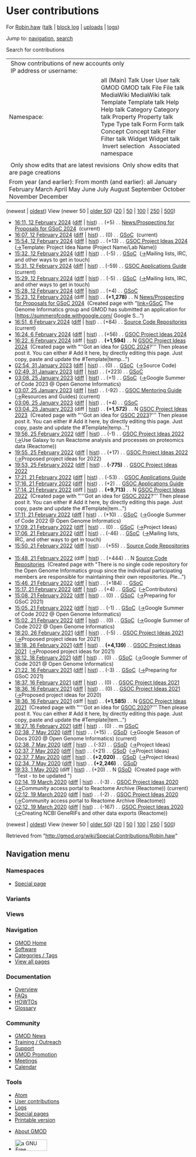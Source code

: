 <div id="mw-page-base" class="noprint">

</div>

<div id="mw-head-base" class="noprint">

</div>

<div id="content" class="mw-body" role="main">

<span id="top"></span>

<div id="mw-js-message" style="display:none;">

</div>



# <span dir="auto">User contributions</span>

<div id="bodyContent">

<div id="contentSub">

For [Robin.haw](/wiki/User:Robin.haw "User:Robin.haw") (<a
href="/mediawiki/index.php?title=User_talk:Robin.haw&amp;action=edit&amp;redlink=1"
class="new" title="User talk:Robin.haw (page does not exist)">talk</a>
\| [block
log](/mediawiki/index.php?title=Special:Log/block&page=User%3ARobin.haw "Special:Log/block")
\|
[uploads](/wiki/Special:ListFiles/Robin.haw "Special:ListFiles/Robin.haw")
\| [logs](/wiki/Special:Log/Robin.haw "Special:Log/Robin.haw"))

</div>

<div id="jump-to-nav" class="mw-jump">

Jump to: [navigation](#mw-navigation), [search](#p-search)

</div>

<div id="mw-content-text">

Search for contributions

<table class="mw-contributions-table">
<colgroup>
<col style="width: 50%" />
<col style="width: 50%" />
</colgroup>
<tbody>
<tr class="odd">
<td colspan="2"> Show contributions of new accounts only<br />
 IP address or username:</td>
</tr>
<tr class="even">
<td class="mw-label">Namespace:</td>
<td>all (Main) Talk User User talk GMOD GMOD talk File File talk
MediaWiki MediaWiki talk Template Template talk Help Help talk Category
Category talk Property Property talk Type Type talk Form Form talk
Concept Concept talk Filter Filter talk Widget Widget talk  
 Invert selection 
 Associated namespace </td>
</tr>
<tr class="odd">
<td colspan="2"></td>
</tr>
<tr class="even">
<td colspan="2"> Only show edits that are latest revisions
 Only show edits that are page creations</td>
</tr>
<tr class="odd">
<td colspan="2">From year (and earlier): From month (and earlier): all
January February March April May June July August September October
November December</td>
</tr>
</tbody>
</table>

(newest \| <a
href="/mediawiki/index.php?title=Special:Contributions/Robin.haw&amp;dir=prev&amp;target=Robin.haw"
class="mw-lastlink" rel="last"
title="Special:Contributions/Robin.haw">oldest</a>) View (newer 50 \| <a
href="/mediawiki/index.php?title=Special:Contributions/Robin.haw&amp;offset=20200319021235&amp;target=Robin.haw"
class="mw-nextlink" rel="next"
title="Special:Contributions/Robin.haw">older 50</a>) (<a
href="/mediawiki/index.php?title=Special:Contributions/Robin.haw&amp;offset=&amp;limit=20&amp;target=Robin.haw"
class="mw-numlink" title="Special:Contributions/Robin.haw">20</a> \| <a
href="/mediawiki/index.php?title=Special:Contributions/Robin.haw&amp;offset=&amp;limit=50&amp;target=Robin.haw"
class="mw-numlink" title="Special:Contributions/Robin.haw">50</a> \| <a
href="/mediawiki/index.php?title=Special:Contributions/Robin.haw&amp;offset=&amp;limit=100&amp;target=Robin.haw"
class="mw-numlink" title="Special:Contributions/Robin.haw">100</a> \| <a
href="/mediawiki/index.php?title=Special:Contributions/Robin.haw&amp;offset=&amp;limit=250&amp;target=Robin.haw"
class="mw-numlink" title="Special:Contributions/Robin.haw">250</a> \| <a
href="/mediawiki/index.php?title=Special:Contributions/Robin.haw&amp;offset=&amp;limit=500&amp;target=Robin.haw"
class="mw-numlink" title="Special:Contributions/Robin.haw">500</a>)

- <a
  href="/mediawiki/index.php?title=News/Prospecting_for_Proposals_for_GSoC_2024&amp;oldid=28567"
  class="mw-changeslist-date"
  title="News/Prospecting for Proposals for GSoC 2024">16:11, 12 February
  2024</a>
  ([diff](/mediawiki/index.php?title=News/Prospecting_for_Proposals_for_GSoC_2024&diff=prev&oldid=28567 "News/Prospecting for Proposals for GSoC 2024")
  \|
  [hist](/mediawiki/index.php?title=News/Prospecting_for_Proposals_for_GSoC_2024&action=history "News/Prospecting for Proposals for GSoC 2024"))
  <span class="mw-changeslist-separator">. .</span>
  <span class="mw-plusminus-pos" dir="ltr"
  title="1,283 bytes after change">(+5)</span>‎
  <span class="mw-changeslist-separator">. .</span>
  <a href="/wiki/News/Prospecting_for_Proposals_for_GSoC_2024"
  class="mw-contributions-title"
  title="News/Prospecting for Proposals for GSoC 2024">News/Prospecting
  for Proposals for GSoC 2024</a> ‎
  <span class="mw-uctop">(current)</span>
- <a href="/mediawiki/index.php?title=GSoC&amp;oldid=28566"
  class="mw-changeslist-date" title="GSoC">16:07, 12 February 2024</a>
  ([diff](/mediawiki/index.php?title=GSoC&diff=prev&oldid=28566 "GSoC")
  \| [hist](/mediawiki/index.php?title=GSoC&action=history "GSoC"))
  <span class="mw-changeslist-separator">. .</span>
  <span class="mw-plusminus-null" dir="ltr"
  title="4,865 bytes after change">(0)</span>‎
  <span class="mw-changeslist-separator">. .</span>
  <a href="/wiki/GSoC" class="mw-contributions-title"
  title="GSoC">GSoC</a> ‎ <span class="mw-uctop">(current)</span>
- <a
  href="/mediawiki/index.php?title=GSOC_Project_Ideas_2024&amp;oldid=28565"
  class="mw-changeslist-date" title="GSOC Project Ideas 2024">15:54, 12
  February 2024</a>
  ([diff](/mediawiki/index.php?title=GSOC_Project_Ideas_2024&diff=prev&oldid=28565 "GSOC Project Ideas 2024")
  \|
  [hist](/mediawiki/index.php?title=GSOC_Project_Ideas_2024&action=history "GSOC Project Ideas 2024"))
  <span class="mw-changeslist-separator">. .</span>
  <span class="mw-plusminus-pos" dir="ltr"
  title="4,027 bytes after change">(+13)</span>‎
  <span class="mw-changeslist-separator">. .</span>
  <a href="/wiki/GSOC_Project_Ideas_2024" class="mw-contributions-title"
  title="GSOC Project Ideas 2024">GSOC Project Ideas 2024</a> ‎
  <span class="comment">([→](/wiki/GSOC_Project_Ideas_2024#Template:_Project_Idea_Name_.28Project_Name.2FLab_Name.29 "GSOC Project Ideas 2024")‎<span dir="auto"><span class="autocomment">Template:
  Project Idea Name (Project Name/Lab Name)</span></span>)</span>
- <a href="/mediawiki/index.php?title=GSoC&amp;oldid=28564"
  class="mw-changeslist-date" title="GSoC">15:32, 12 February 2024</a>
  ([diff](/mediawiki/index.php?title=GSoC&diff=prev&oldid=28564 "GSoC")
  \| [hist](/mediawiki/index.php?title=GSoC&action=history "GSoC"))
  <span class="mw-changeslist-separator">. .</span>
  <span class="mw-plusminus-neg" dir="ltr"
  title="4,865 bytes after change">(-5)</span>‎
  <span class="mw-changeslist-separator">. .</span>
  <a href="/wiki/GSoC" class="mw-contributions-title"
  title="GSoC">GSoC</a> ‎
  <span class="comment">([→](/wiki/GSoC#Mailing_lists.2C_IRC.2C_and_other_ways_to_get_in_touch "GSoC")‎<span dir="auto"><span class="autocomment">Mailing
  lists, IRC, and other ways to get in touch</span></span>)</span>
- <a
  href="/mediawiki/index.php?title=GSOC_Applications_Guide&amp;oldid=28563"
  class="mw-changeslist-date" title="GSOC Applications Guide">15:31, 12
  February 2024</a>
  ([diff](/mediawiki/index.php?title=GSOC_Applications_Guide&diff=prev&oldid=28563 "GSOC Applications Guide")
  \|
  [hist](/mediawiki/index.php?title=GSOC_Applications_Guide&action=history "GSOC Applications Guide"))
  <span class="mw-changeslist-separator">. .</span>
  <span class="mw-plusminus-neg" dir="ltr"
  title="2,005 bytes after change">(-59)</span>‎
  <span class="mw-changeslist-separator">. .</span>
  <a href="/wiki/GSOC_Applications_Guide" class="mw-contributions-title"
  title="GSOC Applications Guide">GSOC Applications Guide</a> ‎
  <span class="mw-uctop">(current)</span>
- <a href="/mediawiki/index.php?title=GSoC&amp;oldid=28562"
  class="mw-changeslist-date" title="GSoC">15:29, 12 February 2024</a>
  ([diff](/mediawiki/index.php?title=GSoC&diff=prev&oldid=28562 "GSoC")
  \| [hist](/mediawiki/index.php?title=GSoC&action=history "GSoC"))
  <span class="mw-changeslist-separator">. .</span>
  <span class="mw-plusminus-neg" dir="ltr"
  title="4,870 bytes after change">(-5)</span>‎
  <span class="mw-changeslist-separator">. .</span>
  <a href="/wiki/GSoC" class="mw-contributions-title"
  title="GSoC">GSoC</a> ‎
  <span class="comment">([→](/wiki/GSoC#Mailing_lists.2C_IRC.2C_and_other_ways_to_get_in_touch "GSoC")‎<span dir="auto"><span class="autocomment">Mailing
  lists, IRC, and other ways to get in touch</span></span>)</span>
- <a href="/mediawiki/index.php?title=GSoC&amp;oldid=28561"
  class="mw-changeslist-date" title="GSoC">15:28, 12 February 2024</a>
  ([diff](/mediawiki/index.php?title=GSoC&diff=prev&oldid=28561 "GSoC")
  \| [hist](/mediawiki/index.php?title=GSoC&action=history "GSoC"))
  <span class="mw-changeslist-separator">. .</span>
  <span class="mw-plusminus-pos" dir="ltr"
  title="4,875 bytes after change">(+4)</span>‎
  <span class="mw-changeslist-separator">. .</span>
  <a href="/wiki/GSoC" class="mw-contributions-title"
  title="GSoC">GSoC</a> ‎
- <a
  href="/mediawiki/index.php?title=News/Prospecting_for_Proposals_for_GSoC_2024&amp;oldid=28560"
  class="mw-changeslist-date"
  title="News/Prospecting for Proposals for GSoC 2024">15:23, 12 February
  2024</a> (diff \|
  [hist](/mediawiki/index.php?title=News/Prospecting_for_Proposals_for_GSoC_2024&action=history "News/Prospecting for Proposals for GSoC 2024"))
  <span class="mw-changeslist-separator">. .</span> **(+1,278)**‎
  <span class="mw-changeslist-separator">. .</span> N
  <a href="/wiki/News/Prospecting_for_Proposals_for_GSoC_2024"
  class="mw-contributions-title"
  title="News/Prospecting for Proposals for GSoC 2024">News/Prospecting
  for Proposals for GSoC 2024</a> ‎ <span class="comment">(Created page
  with
  "[link=GSoC](/wiki/File:GoogleSummer_2016logo.jpg "File:GoogleSummer 2016logo.jpg")
  The Genome Informatics group and GMOD has submitted an application for
  \[https://summerofcode.withgoogle.com/ Google S...")</span>
- <a
  href="/mediawiki/index.php?title=Source_Code_Repositories&amp;oldid=28555"
  class="mw-changeslist-date" title="Source Code Repositories">16:51, 6
  February 2024</a>
  ([diff](/mediawiki/index.php?title=Source_Code_Repositories&diff=prev&oldid=28555 "Source Code Repositories")
  \|
  [hist](/mediawiki/index.php?title=Source_Code_Repositories&action=history "Source Code Repositories"))
  <span class="mw-changeslist-separator">. .</span>
  <span class="mw-plusminus-pos" dir="ltr"
  title="583 bytes after change">(+84)</span>‎
  <span class="mw-changeslist-separator">. .</span>
  <a href="/wiki/Source_Code_Repositories" class="mw-contributions-title"
  title="Source Code Repositories">Source Code Repositories</a> ‎
  <span class="mw-uctop">(current)</span>
- <a
  href="/mediawiki/index.php?title=GSOC_Project_Ideas_2024&amp;oldid=28554"
  class="mw-changeslist-date" title="GSOC Project Ideas 2024">16:24, 6
  February 2024</a>
  ([diff](/mediawiki/index.php?title=GSOC_Project_Ideas_2024&diff=prev&oldid=28554 "GSOC Project Ideas 2024")
  \|
  [hist](/mediawiki/index.php?title=GSOC_Project_Ideas_2024&action=history "GSOC Project Ideas 2024"))
  <span class="mw-changeslist-separator">. .</span>
  <span class="mw-plusminus-pos" dir="ltr"
  title="1,650 bytes after change">(+56)</span>‎
  <span class="mw-changeslist-separator">. .</span>
  <a href="/wiki/GSOC_Project_Ideas_2024" class="mw-contributions-title"
  title="GSOC Project Ideas 2024">GSOC Project Ideas 2024</a> ‎
- <a
  href="/mediawiki/index.php?title=GSOC_Project_Ideas_2024&amp;oldid=28553"
  class="mw-changeslist-date" title="GSOC Project Ideas 2024">16:22, 6
  February 2024</a> (diff \|
  [hist](/mediawiki/index.php?title=GSOC_Project_Ideas_2024&action=history "GSOC Project Ideas 2024"))
  <span class="mw-changeslist-separator">. .</span> **(+1,594)**‎
  <span class="mw-changeslist-separator">. .</span> N
  <a href="/wiki/GSOC_Project_Ideas_2024" class="mw-contributions-title"
  title="GSOC Project Ideas 2024">GSOC Project Ideas 2024</a> ‎
  <span class="comment">(Created page with "''Got an idea for [GSOC
  2024](/wiki/GSoC "GSoC")?''' Then please post it. You can either \#
  Add it here, by directly editing this page. Just copy, paste and
  update the \#Template\|temp...")</span>
- <a href="/mediawiki/index.php?title=GSoC&amp;oldid=28461"
  class="mw-changeslist-date" title="GSoC">02:54, 31 January 2023</a>
  ([diff](/mediawiki/index.php?title=GSoC&diff=prev&oldid=28461 "GSoC")
  \| [hist](/mediawiki/index.php?title=GSoC&action=history "GSoC"))
  <span class="mw-changeslist-separator">. .</span>
  <span class="mw-plusminus-null" dir="ltr"
  title="4,871 bytes after change">(0)</span>‎
  <span class="mw-changeslist-separator">. .</span>
  <a href="/wiki/GSoC" class="mw-contributions-title"
  title="GSoC">GSoC</a> ‎
  <span class="comment">([→](/wiki/GSoC#Source_Code "GSoC")‎<span dir="auto"><span class="autocomment">Source
  Code</span></span>)</span>
- <a href="/mediawiki/index.php?title=GSoC&amp;oldid=28460"
  class="mw-changeslist-date" title="GSoC">02:49, 31 January 2023</a>
  ([diff](/mediawiki/index.php?title=GSoC&diff=prev&oldid=28460 "GSoC")
  \| [hist](/mediawiki/index.php?title=GSoC&action=history "GSoC"))
  <span class="mw-changeslist-separator">. .</span>
  <span class="mw-plusminus-pos" dir="ltr"
  title="4,871 bytes after change">(+223)</span>‎
  <span class="mw-changeslist-separator">. .</span>
  <a href="/wiki/GSoC" class="mw-contributions-title"
  title="GSoC">GSoC</a> ‎
- <a href="/mediawiki/index.php?title=GSoC&amp;oldid=28459"
  class="mw-changeslist-date" title="GSoC">03:08, 25 January 2023</a>
  ([diff](/mediawiki/index.php?title=GSoC&diff=prev&oldid=28459 "GSoC")
  \| [hist](/mediawiki/index.php?title=GSoC&action=history "GSoC"))
  <span class="mw-changeslist-separator">. .</span>
  <span class="mw-plusminus-pos" dir="ltr"
  title="4,648 bytes after change">(+1)</span>‎
  <span class="mw-changeslist-separator">. .</span>
  <a href="/wiki/GSoC" class="mw-contributions-title"
  title="GSoC">GSoC</a> ‎
  <span class="comment">([→](/wiki/GSoC#Google_Summer_of_Code_2023_.40_Open_Genome_Informatics "GSoC")‎<span dir="auto"><span class="autocomment">Google
  Summer of Code 2023 @ Open Genome Informatics</span></span>)</span>
- <a
  href="/mediawiki/index.php?title=GSOC_Mentoring_Guide&amp;oldid=28458"
  class="mw-changeslist-date" title="GSOC Mentoring Guide">03:07, 25
  January 2023</a>
  ([diff](/mediawiki/index.php?title=GSOC_Mentoring_Guide&diff=prev&oldid=28458 "GSOC Mentoring Guide")
  \|
  [hist](/mediawiki/index.php?title=GSOC_Mentoring_Guide&action=history "GSOC Mentoring Guide"))
  <span class="mw-changeslist-separator">. .</span>
  <span class="mw-plusminus-neg" dir="ltr"
  title="3,055 bytes after change">(-92)</span>‎
  <span class="mw-changeslist-separator">. .</span>
  <a href="/wiki/GSOC_Mentoring_Guide" class="mw-contributions-title"
  title="GSOC Mentoring Guide">GSOC Mentoring Guide</a> ‎
  <span class="comment">([→](/wiki/GSOC_Mentoring_Guide#Resources_and_Guides "GSOC Mentoring Guide")‎<span dir="auto"><span class="autocomment">Resources
  and Guides</span></span>)</span>
  <span class="mw-uctop">(current)</span>
- <a href="/mediawiki/index.php?title=GSoC&amp;oldid=28457"
  class="mw-changeslist-date" title="GSoC">03:06, 25 January 2023</a>
  ([diff](/mediawiki/index.php?title=GSoC&diff=prev&oldid=28457 "GSoC")
  \| [hist](/mediawiki/index.php?title=GSoC&action=history "GSoC"))
  <span class="mw-changeslist-separator">. .</span>
  <span class="mw-plusminus-pos" dir="ltr"
  title="4,647 bytes after change">(+4)</span>‎
  <span class="mw-changeslist-separator">. .</span>
  <a href="/wiki/GSoC" class="mw-contributions-title"
  title="GSoC">GSoC</a> ‎
- <a
  href="/mediawiki/index.php?title=GSOC_Project_Ideas_2023&amp;oldid=28456"
  class="mw-changeslist-date" title="GSOC Project Ideas 2023">03:04, 25
  January 2023</a> (diff \|
  [hist](/mediawiki/index.php?title=GSOC_Project_Ideas_2023&action=history "GSOC Project Ideas 2023"))
  <span class="mw-changeslist-separator">. .</span> **(+1,572)**‎
  <span class="mw-changeslist-separator">. .</span> N
  <a href="/wiki/GSOC_Project_Ideas_2023" class="mw-contributions-title"
  title="GSOC Project Ideas 2023">GSOC Project Ideas 2023</a> ‎
  <span class="comment">(Created page with "''Got an idea for [GSOC
  2023](/wiki/GSoC "GSoC")?''' Then please post it. You can either \#
  Add it here, by directly editing this page. Just copy, paste and
  update the \#Template\|temp...")</span>
- <a
  href="/mediawiki/index.php?title=GSOC_Project_Ideas_2022&amp;oldid=28126"
  class="mw-changeslist-date" title="GSOC Project Ideas 2022">19:56, 25
  February 2022</a>
  ([diff](/mediawiki/index.php?title=GSOC_Project_Ideas_2022&diff=prev&oldid=28126 "GSOC Project Ideas 2022")
  \|
  [hist](/mediawiki/index.php?title=GSOC_Project_Ideas_2022&action=history "GSOC Project Ideas 2022"))
  <span class="mw-changeslist-separator">. .</span>
  <span class="mw-plusminus-neg" dir="ltr"
  title="8,954 bytes after change">(-1)</span>‎
  <span class="mw-changeslist-separator">. .</span>
  <a href="/wiki/GSOC_Project_Ideas_2022" class="mw-contributions-title"
  title="GSOC Project Ideas 2022">GSOC Project Ideas 2022</a> ‎
  <span class="comment">([→](/wiki/GSOC_Project_Ideas_2022#Use_Galaxy_to_run_Reactome_analysis_and_processes_on_proteomics_data_.28Reactome.29 "GSOC Project Ideas 2022")‎<span dir="auto"><span class="autocomment">Use
  Galaxy to run Reactome analysis and processes on proteomics data
  (Reactome)</span></span>)</span>
- <a
  href="/mediawiki/index.php?title=GSOC_Project_Ideas_2022&amp;oldid=28125"
  class="mw-changeslist-date" title="GSOC Project Ideas 2022">19:55, 25
  February 2022</a>
  ([diff](/mediawiki/index.php?title=GSOC_Project_Ideas_2022&diff=prev&oldid=28125 "GSOC Project Ideas 2022")
  \|
  [hist](/mediawiki/index.php?title=GSOC_Project_Ideas_2022&action=history "GSOC Project Ideas 2022"))
  <span class="mw-changeslist-separator">. .</span>
  <span class="mw-plusminus-pos" dir="ltr"
  title="8,955 bytes after change">(+17)</span>‎
  <span class="mw-changeslist-separator">. .</span>
  <a href="/wiki/GSOC_Project_Ideas_2022" class="mw-contributions-title"
  title="GSOC Project Ideas 2022">GSOC Project Ideas 2022</a> ‎
  <span class="comment">([→](/wiki/GSOC_Project_Ideas_2022#Proposed_project_ideas_for_2022 "GSOC Project Ideas 2022")‎<span dir="auto"><span class="autocomment">Proposed
  project ideas for 2022</span></span>)</span>
- <a
  href="/mediawiki/index.php?title=GSOC_Project_Ideas_2022&amp;oldid=28124"
  class="mw-changeslist-date" title="GSOC Project Ideas 2022">19:53, 25
  February 2022</a>
  ([diff](/mediawiki/index.php?title=GSOC_Project_Ideas_2022&diff=prev&oldid=28124 "GSOC Project Ideas 2022")
  \|
  [hist](/mediawiki/index.php?title=GSOC_Project_Ideas_2022&action=history "GSOC Project Ideas 2022"))
  <span class="mw-changeslist-separator">. .</span> **(-775)**‎
  <span class="mw-changeslist-separator">. .</span>
  <a href="/wiki/GSOC_Project_Ideas_2022" class="mw-contributions-title"
  title="GSOC Project Ideas 2022">GSOC Project Ideas 2022</a> ‎
- <a
  href="/mediawiki/index.php?title=GSOC_Applications_Guide&amp;oldid=28123"
  class="mw-changeslist-date" title="GSOC Applications Guide">17:21, 21
  February 2022</a>
  ([diff](/mediawiki/index.php?title=GSOC_Applications_Guide&diff=prev&oldid=28123 "GSOC Applications Guide")
  \|
  [hist](/mediawiki/index.php?title=GSOC_Applications_Guide&action=history "GSOC Applications Guide"))
  <span class="mw-changeslist-separator">. .</span>
  <span class="mw-plusminus-neg" dir="ltr"
  title="2,064 bytes after change">(-53)</span>‎
  <span class="mw-changeslist-separator">. .</span>
  <a href="/wiki/GSOC_Applications_Guide" class="mw-contributions-title"
  title="GSOC Applications Guide">GSOC Applications Guide</a> ‎
- <a
  href="/mediawiki/index.php?title=GSOC_Applications_Guide&amp;oldid=28122"
  class="mw-changeslist-date" title="GSOC Applications Guide">17:16, 21
  February 2022</a>
  ([diff](/mediawiki/index.php?title=GSOC_Applications_Guide&diff=prev&oldid=28122 "GSOC Applications Guide")
  \|
  [hist](/mediawiki/index.php?title=GSOC_Applications_Guide&action=history "GSOC Applications Guide"))
  <span class="mw-changeslist-separator">. .</span>
  <span class="mw-plusminus-pos" dir="ltr"
  title="2,117 bytes after change">(+2)</span>‎
  <span class="mw-changeslist-separator">. .</span>
  <a href="/wiki/GSOC_Applications_Guide" class="mw-contributions-title"
  title="GSOC Applications Guide">GSOC Applications Guide</a> ‎
- <a
  href="/mediawiki/index.php?title=GSOC_Project_Ideas_2022&amp;oldid=28121"
  class="mw-changeslist-date" title="GSOC Project Ideas 2022">17:14, 21
  February 2022</a> (diff \|
  [hist](/mediawiki/index.php?title=GSOC_Project_Ideas_2022&action=history "GSOC Project Ideas 2022"))
  <span class="mw-changeslist-separator">. .</span> **(+9,713)**‎
  <span class="mw-changeslist-separator">. .</span> N
  <a href="/wiki/GSOC_Project_Ideas_2022" class="mw-contributions-title"
  title="GSOC Project Ideas 2022">GSOC Project Ideas 2022</a> ‎
  <span class="comment">(Created page with "'''Got an idea for [GSOC
  2022](/wiki/GSoC "GSoC")?''' Then please post it. You can either \#
  Add it here, by directly editing this page. Just copy, paste and
  update the \#Template\|tem...")</span>
- <a href="/mediawiki/index.php?title=GSoC&amp;oldid=28120"
  class="mw-changeslist-date" title="GSoC">17:11, 21 February 2022</a>
  ([diff](/mediawiki/index.php?title=GSoC&diff=prev&oldid=28120 "GSoC")
  \| [hist](/mediawiki/index.php?title=GSoC&action=history "GSoC"))
  <span class="mw-changeslist-separator">. .</span>
  <span class="mw-plusminus-pos" dir="ltr"
  title="4,643 bytes after change">(+10)</span>‎
  <span class="mw-changeslist-separator">. .</span>
  <a href="/wiki/GSoC" class="mw-contributions-title"
  title="GSoC">GSoC</a> ‎
  <span class="comment">([→](/wiki/GSoC#Google_Summer_of_Code_2022_.40_Open_Genome_Informatics "GSoC")‎<span dir="auto"><span class="autocomment">Google
  Summer of Code 2022 @ Open Genome Informatics</span></span>)</span>
- <a href="/mediawiki/index.php?title=GSoC&amp;oldid=28119"
  class="mw-changeslist-date" title="GSoC">17:09, 21 February 2022</a>
  ([diff](/mediawiki/index.php?title=GSoC&diff=prev&oldid=28119 "GSoC")
  \| [hist](/mediawiki/index.php?title=GSoC&action=history "GSoC"))
  <span class="mw-changeslist-separator">. .</span>
  <span class="mw-plusminus-null" dir="ltr"
  title="4,633 bytes after change">(0)</span>‎
  <span class="mw-changeslist-separator">. .</span>
  <a href="/wiki/GSoC" class="mw-contributions-title"
  title="GSoC">GSoC</a> ‎
  <span class="comment">([→](/wiki/GSoC#Project_Ideas "GSoC")‎<span dir="auto"><span class="autocomment">Project
  Ideas</span></span>)</span>
- <a href="/mediawiki/index.php?title=GSoC&amp;oldid=28118"
  class="mw-changeslist-date" title="GSoC">17:06, 21 February 2022</a>
  ([diff](/mediawiki/index.php?title=GSoC&diff=prev&oldid=28118 "GSoC")
  \| [hist](/mediawiki/index.php?title=GSoC&action=history "GSoC"))
  <span class="mw-changeslist-separator">. .</span>
  <span class="mw-plusminus-neg" dir="ltr"
  title="4,633 bytes after change">(-46)</span>‎
  <span class="mw-changeslist-separator">. .</span>
  <a href="/wiki/GSoC" class="mw-contributions-title"
  title="GSoC">GSoC</a> ‎
  <span class="comment">([→](/wiki/GSoC#Mailing_lists.2C_IRC.2C_and_other_ways_to_get_in_touch "GSoC")‎<span dir="auto"><span class="autocomment">Mailing
  lists, IRC, and other ways to get in touch</span></span>)</span>
- <a
  href="/mediawiki/index.php?title=Source_Code_Repositories&amp;oldid=28117"
  class="mw-changeslist-date" title="Source Code Repositories">15:50, 21
  February 2022</a>
  ([diff](/mediawiki/index.php?title=Source_Code_Repositories&diff=prev&oldid=28117 "Source Code Repositories")
  \|
  [hist](/mediawiki/index.php?title=Source_Code_Repositories&action=history "Source Code Repositories"))
  <span class="mw-changeslist-separator">. .</span>
  <span class="mw-plusminus-pos" dir="ltr"
  title="499 bytes after change">(+55)</span>‎
  <span class="mw-changeslist-separator">. .</span>
  <a href="/wiki/Source_Code_Repositories" class="mw-contributions-title"
  title="Source Code Repositories">Source Code Repositories</a> ‎
- <a
  href="/mediawiki/index.php?title=Source_Code_Repositories&amp;oldid=28116"
  class="mw-changeslist-date" title="Source Code Repositories">15:48, 21
  February 2022</a> (diff \|
  [hist](/mediawiki/index.php?title=Source_Code_Repositories&action=history "Source Code Repositories"))
  <span class="mw-changeslist-separator">. .</span>
  <span class="mw-plusminus-pos" dir="ltr"
  title="444 bytes after change">(+444)</span>‎
  <span class="mw-changeslist-separator">. .</span> N
  <a href="/wiki/Source_Code_Repositories" class="mw-contributions-title"
  title="Source Code Repositories">Source Code Repositories</a> ‎
  <span class="comment">(Created page with "There is no single code
  repository for the Open Genome Informatics group since the individual
  participating members are responsible for maintaining their own
  repositories. Ple...")</span>
- <a href="/mediawiki/index.php?title=GSoC&amp;oldid=28115"
  class="mw-changeslist-date" title="GSoC">15:46, 21 February 2022</a>
  ([diff](/mediawiki/index.php?title=GSoC&diff=prev&oldid=28115 "GSoC")
  \| [hist](/mediawiki/index.php?title=GSoC&action=history "GSoC"))
  <span class="mw-changeslist-separator">. .</span>
  <span class="mw-plusminus-pos" dir="ltr"
  title="4,679 bytes after change">(+184)</span>‎
  <span class="mw-changeslist-separator">. .</span>
  <a href="/wiki/GSoC" class="mw-contributions-title"
  title="GSoC">GSoC</a> ‎
- <a href="/mediawiki/index.php?title=GSoC&amp;oldid=28114"
  class="mw-changeslist-date" title="GSoC">15:17, 21 February 2022</a>
  ([diff](/mediawiki/index.php?title=GSoC&diff=prev&oldid=28114 "GSoC")
  \| [hist](/mediawiki/index.php?title=GSoC&action=history "GSoC"))
  <span class="mw-changeslist-separator">. .</span>
  <span class="mw-plusminus-pos" dir="ltr"
  title="4,495 bytes after change">(+4)</span>‎
  <span class="mw-changeslist-separator">. .</span>
  <a href="/wiki/GSoC" class="mw-contributions-title"
  title="GSoC">GSoC</a> ‎
  <span class="comment">([→](/wiki/GSoC#Contributors "GSoC")‎<span dir="auto"><span class="autocomment">Contributors</span></span>)</span>
- <a href="/mediawiki/index.php?title=GSoC&amp;oldid=28113"
  class="mw-changeslist-date" title="GSoC">15:08, 21 February 2022</a>
  ([diff](/mediawiki/index.php?title=GSoC&diff=prev&oldid=28113 "GSoC")
  \| [hist](/mediawiki/index.php?title=GSoC&action=history "GSoC"))
  <span class="mw-changeslist-separator">. .</span>
  <span class="mw-plusminus-null" dir="ltr"
  title="4,491 bytes after change">(0)</span>‎
  <span class="mw-changeslist-separator">. .</span>
  <a href="/wiki/GSoC" class="mw-contributions-title"
  title="GSoC">GSoC</a> ‎
  <span class="comment">([→](/wiki/GSoC#Preparing_for_GSoC_2021 "GSoC")‎<span dir="auto"><span class="autocomment">Preparing
  for GSoC 2021</span></span>)</span>
- <a href="/mediawiki/index.php?title=GSoC&amp;oldid=28112"
  class="mw-changeslist-date" title="GSoC">15:05, 21 February 2022</a>
  ([diff](/mediawiki/index.php?title=GSoC&diff=prev&oldid=28112 "GSoC")
  \| [hist](/mediawiki/index.php?title=GSoC&action=history "GSoC"))
  <span class="mw-changeslist-separator">. .</span>
  <span class="mw-plusminus-neg" dir="ltr"
  title="4,491 bytes after change">(-1)</span>‎
  <span class="mw-changeslist-separator">. .</span>
  <a href="/wiki/GSoC" class="mw-contributions-title"
  title="GSoC">GSoC</a> ‎
  <span class="comment">([→](/wiki/GSoC#Google_Summer_of_Code_2022_.40_Open_Genome_Informatics "GSoC")‎<span dir="auto"><span class="autocomment">Google
  Summer of Code 2022 @ Open Genome Informatics</span></span>)</span>
- <a href="/mediawiki/index.php?title=GSoC&amp;oldid=28111"
  class="mw-changeslist-date" title="GSoC">15:02, 21 February 2022</a>
  ([diff](/mediawiki/index.php?title=GSoC&diff=prev&oldid=28111 "GSoC")
  \| [hist](/mediawiki/index.php?title=GSoC&action=history "GSoC"))
  <span class="mw-changeslist-separator">. .</span>
  <span class="mw-plusminus-null" dir="ltr"
  title="4,492 bytes after change">(0)</span>‎
  <span class="mw-changeslist-separator">. .</span>
  <a href="/wiki/GSoC" class="mw-contributions-title"
  title="GSoC">GSoC</a> ‎
  <span class="comment">([→](/wiki/GSoC#Google_Summer_of_Code_2022_.40_Open_Genome_Informatics "GSoC")‎<span dir="auto"><span class="autocomment">Google
  Summer of Code 2022 @ Open Genome Informatics</span></span>)</span>
- <a
  href="/mediawiki/index.php?title=GSOC_Project_Ideas_2021&amp;oldid=27928"
  class="mw-changeslist-date" title="GSOC Project Ideas 2021">18:20, 26
  February 2021</a>
  ([diff](/mediawiki/index.php?title=GSOC_Project_Ideas_2021&diff=prev&oldid=27928 "GSOC Project Ideas 2021")
  \|
  [hist](/mediawiki/index.php?title=GSOC_Project_Ideas_2021&action=history "GSOC Project Ideas 2021"))
  <span class="mw-changeslist-separator">. .</span>
  <span class="mw-plusminus-neg" dir="ltr"
  title="9,817 bytes after change">(-5)</span>‎
  <span class="mw-changeslist-separator">. .</span>
  <a href="/wiki/GSOC_Project_Ideas_2021" class="mw-contributions-title"
  title="GSOC Project Ideas 2021">GSOC Project Ideas 2021</a> ‎
  <span class="comment">([→](/wiki/GSOC_Project_Ideas_2021#Proposed_project_ideas_for_2021 "GSOC Project Ideas 2021")‎<span dir="auto"><span class="autocomment">Proposed
  project ideas for 2021</span></span>)</span>
- <a
  href="/mediawiki/index.php?title=GSOC_Project_Ideas_2021&amp;oldid=27927"
  class="mw-changeslist-date" title="GSOC Project Ideas 2021">18:18, 26
  February 2021</a>
  ([diff](/mediawiki/index.php?title=GSOC_Project_Ideas_2021&diff=prev&oldid=27927 "GSOC Project Ideas 2021")
  \|
  [hist](/mediawiki/index.php?title=GSOC_Project_Ideas_2021&action=history "GSOC Project Ideas 2021"))
  <span class="mw-changeslist-separator">. .</span> **(+4,139)**‎
  <span class="mw-changeslist-separator">. .</span>
  <a href="/wiki/GSOC_Project_Ideas_2021" class="mw-contributions-title"
  title="GSOC Project Ideas 2021">GSOC Project Ideas 2021</a> ‎
  <span class="comment">([→](/wiki/GSOC_Project_Ideas_2021#Proposed_project_ideas_for_2021 "GSOC Project Ideas 2021")‎<span dir="auto"><span class="autocomment">Proposed
  project ideas for 2021</span></span>)</span>
- <a href="/mediawiki/index.php?title=GSoC&amp;oldid=27920"
  class="mw-changeslist-date" title="GSoC">18:12, 18 February 2021</a>
  ([diff](/mediawiki/index.php?title=GSoC&diff=prev&oldid=27920 "GSoC")
  \| [hist](/mediawiki/index.php?title=GSoC&action=history "GSoC"))
  <span class="mw-changeslist-separator">. .</span>
  <span class="mw-plusminus-null" dir="ltr"
  title="4,492 bytes after change">(0)</span>‎
  <span class="mw-changeslist-separator">. .</span>
  <a href="/wiki/GSoC" class="mw-contributions-title"
  title="GSoC">GSoC</a> ‎
  <span class="comment">([→](/wiki/GSoC#Google_Summer_of_Code_2021_.40_Open_Genome_Informatics "GSoC")‎<span dir="auto"><span class="autocomment">Google
  Summer of Code 2021 @ Open Genome Informatics</span></span>)</span>
- <a href="/mediawiki/index.php?title=GSoC&amp;oldid=27917"
  class="mw-changeslist-date" title="GSoC">21:22, 16 February 2021</a>
  ([diff](/mediawiki/index.php?title=GSoC&diff=prev&oldid=27917 "GSoC")
  \| [hist](/mediawiki/index.php?title=GSoC&action=history "GSoC"))
  <span class="mw-changeslist-separator">. .</span>
  <span class="mw-plusminus-neg" dir="ltr"
  title="4,492 bytes after change">(-3)</span>‎
  <span class="mw-changeslist-separator">. .</span>
  <a href="/wiki/GSoC" class="mw-contributions-title"
  title="GSoC">GSoC</a> ‎
  <span class="comment">([→](/wiki/GSoC#Preparing_for_GSoC_2021 "GSoC")‎<span dir="auto"><span class="autocomment">Preparing
  for GSoC 2021</span></span>)</span>
- <a
  href="/mediawiki/index.php?title=GSOC_Project_Ideas_2021&amp;oldid=27905"
  class="mw-changeslist-date" title="GSOC Project Ideas 2021">18:37, 16
  February 2021</a>
  ([diff](/mediawiki/index.php?title=GSOC_Project_Ideas_2021&diff=prev&oldid=27905 "GSOC Project Ideas 2021")
  \|
  [hist](/mediawiki/index.php?title=GSOC_Project_Ideas_2021&action=history "GSOC Project Ideas 2021"))
  <span class="mw-changeslist-separator">. .</span>
  <span class="mw-plusminus-null" dir="ltr"
  title="1,585 bytes after change">(0)</span>‎
  <span class="mw-changeslist-separator">. .</span>
  <a href="/wiki/GSOC_Project_Ideas_2021" class="mw-contributions-title"
  title="GSOC Project Ideas 2021">GSOC Project Ideas 2021</a> ‎
- <a
  href="/mediawiki/index.php?title=GSOC_Project_Ideas_2021&amp;oldid=27904"
  class="mw-changeslist-date" title="GSOC Project Ideas 2021">18:36, 16
  February 2021</a>
  ([diff](/mediawiki/index.php?title=GSOC_Project_Ideas_2021&diff=prev&oldid=27904 "GSOC Project Ideas 2021")
  \|
  [hist](/mediawiki/index.php?title=GSOC_Project_Ideas_2021&action=history "GSOC Project Ideas 2021"))
  <span class="mw-changeslist-separator">. .</span>
  <span class="mw-plusminus-null" dir="ltr"
  title="1,585 bytes after change">(0)</span>‎
  <span class="mw-changeslist-separator">. .</span>
  <a href="/wiki/GSOC_Project_Ideas_2021" class="mw-contributions-title"
  title="GSOC Project Ideas 2021">GSOC Project Ideas 2021</a> ‎
  <span class="comment">([→](/wiki/GSOC_Project_Ideas_2021#Proposed_project_ideas_for_2020 "GSOC Project Ideas 2021")‎<span dir="auto"><span class="autocomment">Proposed
  project ideas for 2020</span></span>)</span>
- <a
  href="/mediawiki/index.php?title=GSOC_Project_Ideas_2021&amp;oldid=27903"
  class="mw-changeslist-date" title="GSOC Project Ideas 2021">18:36, 16
  February 2021</a> (diff \|
  [hist](/mediawiki/index.php?title=GSOC_Project_Ideas_2021&action=history "GSOC Project Ideas 2021"))
  <span class="mw-changeslist-separator">. .</span> **(+1,585)**‎
  <span class="mw-changeslist-separator">. .</span> N
  <a href="/wiki/GSOC_Project_Ideas_2021" class="mw-contributions-title"
  title="GSOC Project Ideas 2021">GSOC Project Ideas 2021</a> ‎
  <span class="comment">(Created page with "'''Got an idea for [GSOC
  2020](/wiki/GSoC "GSoC")?''' Then please post it. You can either \#
  Add it here, by directly editing this page. Just copy, paste and
  update the \#Template\|tem...")</span>
- <a href="/mediawiki/index.php?title=GSoC&amp;oldid=27902"
  class="mw-changeslist-date" title="GSoC">18:27, 16 February 2021</a>
  ([diff](/mediawiki/index.php?title=GSoC&diff=prev&oldid=27902 "GSoC")
  \| [hist](/mediawiki/index.php?title=GSoC&action=history "GSoC"))
  <span class="mw-changeslist-separator">. .</span>
  <span class="mw-plusminus-null" dir="ltr"
  title="4,495 bytes after change">(0)</span>‎
  <span class="mw-changeslist-separator">. .</span> m
  <a href="/wiki/GSoC" class="mw-contributions-title"
  title="GSoC">GSoC</a> ‎
- <a href="/mediawiki/index.php?title=GSoD&amp;oldid=27895"
  class="mw-changeslist-date" title="GSoD">02:38, 7 May 2020</a>
  ([diff](/mediawiki/index.php?title=GSoD&diff=prev&oldid=27895 "GSoD")
  \| [hist](/mediawiki/index.php?title=GSoD&action=history "GSoD"))
  <span class="mw-changeslist-separator">. .</span>
  <span class="mw-plusminus-pos" dir="ltr"
  title="4,290 bytes after change">(+15)</span>‎
  <span class="mw-changeslist-separator">. .</span>
  <a href="/wiki/GSoD" class="mw-contributions-title"
  title="GSoD">GSoD</a> ‎
  <span class="comment">([→](/wiki/GSoD#Google_Season_of_Docs_2020_.40_Open_Genome_Informatics "GSoD")‎<span dir="auto"><span class="autocomment">Google
  Season of Docs 2020 @ Open Genome Informatics</span></span>)</span>
  <span class="mw-uctop">(current)</span>
- <a href="/mediawiki/index.php?title=GSoD&amp;oldid=27894"
  class="mw-changeslist-date" title="GSoD">02:38, 7 May 2020</a>
  ([diff](/mediawiki/index.php?title=GSoD&diff=prev&oldid=27894 "GSoD")
  \| [hist](/mediawiki/index.php?title=GSoD&action=history "GSoD"))
  <span class="mw-changeslist-separator">. .</span>
  <span class="mw-plusminus-neg" dir="ltr"
  title="4,275 bytes after change">(-32)</span>‎
  <span class="mw-changeslist-separator">. .</span>
  <a href="/wiki/GSoD" class="mw-contributions-title"
  title="GSoD">GSoD</a> ‎
  <span class="comment">([→](/wiki/GSoD#Project_Ideas "GSoD")‎<span dir="auto"><span class="autocomment">Project
  Ideas</span></span>)</span>
- <a href="/mediawiki/index.php?title=GSoD&amp;oldid=27893"
  class="mw-changeslist-date" title="GSoD">02:37, 7 May 2020</a>
  ([diff](/mediawiki/index.php?title=GSoD&diff=prev&oldid=27893 "GSoD")
  \| [hist](/mediawiki/index.php?title=GSoD&action=history "GSoD"))
  <span class="mw-changeslist-separator">. .</span>
  <span class="mw-plusminus-pos" dir="ltr"
  title="4,307 bytes after change">(+21)</span>‎
  <span class="mw-changeslist-separator">. .</span>
  <a href="/wiki/GSoD" class="mw-contributions-title"
  title="GSoD">GSoD</a> ‎
  <span class="comment">([→](/wiki/GSoD#Project_Ideas "GSoD")‎<span dir="auto"><span class="autocomment">Project
  Ideas</span></span>)</span>
- <a href="/mediawiki/index.php?title=GSoD&amp;oldid=27892"
  class="mw-changeslist-date" title="GSoD">02:37, 7 May 2020</a>
  ([diff](/mediawiki/index.php?title=GSoD&diff=prev&oldid=27892 "GSoD")
  \| [hist](/mediawiki/index.php?title=GSoD&action=history "GSoD"))
  <span class="mw-changeslist-separator">. .</span> **(+2,020)**‎
  <span class="mw-changeslist-separator">. .</span>
  <a href="/wiki/GSoD" class="mw-contributions-title"
  title="GSoD">GSoD</a> ‎
  <span class="comment">([→](/wiki/GSoD#Project_Ideas "GSoD")‎<span dir="auto"><span class="autocomment">Project
  Ideas</span></span>)</span>
- <a href="/mediawiki/index.php?title=GSoD&amp;oldid=27891"
  class="mw-changeslist-date" title="GSoD">02:34, 7 May 2020</a>
  ([diff](/mediawiki/index.php?title=GSoD&diff=prev&oldid=27891 "GSoD")
  \| [hist](/mediawiki/index.php?title=GSoD&action=history "GSoD"))
  <span class="mw-changeslist-separator">. .</span> **(+2,246)**‎
  <span class="mw-changeslist-separator">. .</span>
  <a href="/wiki/GSoD" class="mw-contributions-title"
  title="GSoD">GSoD</a> ‎
- <a href="/mediawiki/index.php?title=GSoD&amp;oldid=27890"
  class="mw-changeslist-date" title="GSoD">19:33, 1 May 2020</a> (diff
  \| [hist](/mediawiki/index.php?title=GSoD&action=history "GSoD"))
  <span class="mw-changeslist-separator">. .</span>
  <span class="mw-plusminus-pos" dir="ltr"
  title="20 bytes after change">(+20)</span>‎
  <span class="mw-changeslist-separator">. .</span> N
  <a href="/wiki/GSoD" class="mw-contributions-title"
  title="GSoD">GSoD</a> ‎ <span class="comment">(Created page with
  "Test - to be updated ")</span>
- <a
  href="/mediawiki/index.php?title=GSOC_Project_Ideas_2020&amp;oldid=27888"
  class="mw-changeslist-date" title="GSOC Project Ideas 2020">02:14, 19
  March 2020</a>
  ([diff](/mediawiki/index.php?title=GSOC_Project_Ideas_2020&diff=prev&oldid=27888 "GSOC Project Ideas 2020")
  \|
  [hist](/mediawiki/index.php?title=GSOC_Project_Ideas_2020&action=history "GSOC Project Ideas 2020"))
  <span class="mw-changeslist-separator">. .</span>
  <span class="mw-plusminus-neg" dir="ltr"
  title="20,552 bytes after change">(-3)</span>‎
  <span class="mw-changeslist-separator">. .</span>
  <a href="/wiki/GSOC_Project_Ideas_2020" class="mw-contributions-title"
  title="GSOC Project Ideas 2020">GSOC Project Ideas 2020</a> ‎
  <span class="comment">([→](/wiki/GSOC_Project_Ideas_2020#Community_access_portal_to_Reactome_Archive_.28Reactome.29 "GSOC Project Ideas 2020")‎<span dir="auto"><span class="autocomment">Community
  access portal to Reactome Archive (Reactome)</span></span>)</span>
  <span class="mw-uctop">(current)</span>
- <a
  href="/mediawiki/index.php?title=GSOC_Project_Ideas_2020&amp;oldid=27887"
  class="mw-changeslist-date" title="GSOC Project Ideas 2020">02:12, 19
  March 2020</a>
  ([diff](/mediawiki/index.php?title=GSOC_Project_Ideas_2020&diff=prev&oldid=27887 "GSOC Project Ideas 2020")
  \|
  [hist](/mediawiki/index.php?title=GSOC_Project_Ideas_2020&action=history "GSOC Project Ideas 2020"))
  <span class="mw-changeslist-separator">. .</span>
  <span class="mw-plusminus-neg" dir="ltr"
  title="20,555 bytes after change">(-2)</span>‎
  <span class="mw-changeslist-separator">. .</span>
  <a href="/wiki/GSOC_Project_Ideas_2020" class="mw-contributions-title"
  title="GSOC Project Ideas 2020">GSOC Project Ideas 2020</a> ‎
  <span class="comment">([→](/wiki/GSOC_Project_Ideas_2020#Community_access_portal_to_Reactome_Archive_.28Reactome.29 "GSOC Project Ideas 2020")‎<span dir="auto"><span class="autocomment">Community
  access portal to Reactome Archive (Reactome)</span></span>)</span>
- <a
  href="/mediawiki/index.php?title=GSOC_Project_Ideas_2020&amp;oldid=27886"
  class="mw-changeslist-date" title="GSOC Project Ideas 2020">02:12, 19
  March 2020</a>
  ([diff](/mediawiki/index.php?title=GSOC_Project_Ideas_2020&diff=prev&oldid=27886 "GSOC Project Ideas 2020")
  \|
  [hist](/mediawiki/index.php?title=GSOC_Project_Ideas_2020&action=history "GSOC Project Ideas 2020"))
  <span class="mw-changeslist-separator">. .</span>
  <span class="mw-plusminus-neg" dir="ltr"
  title="20,557 bytes after change">(-167)</span>‎
  <span class="mw-changeslist-separator">. .</span>
  <a href="/wiki/GSOC_Project_Ideas_2020" class="mw-contributions-title"
  title="GSOC Project Ideas 2020">GSOC Project Ideas 2020</a> ‎
  <span class="comment">([→](/wiki/GSOC_Project_Ideas_2020#Creating_NCBI_GeneRIFs_and_other_data_exports_.28Reactome.29 "GSOC Project Ideas 2020")‎<span dir="auto"><span class="autocomment">Creating
  NCBI GeneRIFs and other data exports (Reactome)</span></span>)</span>

(newest \| <a
href="/mediawiki/index.php?title=Special:Contributions/Robin.haw&amp;dir=prev&amp;target=Robin.haw"
class="mw-lastlink" rel="last"
title="Special:Contributions/Robin.haw">oldest</a>) View (newer 50 \| <a
href="/mediawiki/index.php?title=Special:Contributions/Robin.haw&amp;offset=20200319021235&amp;target=Robin.haw"
class="mw-nextlink" rel="next"
title="Special:Contributions/Robin.haw">older 50</a>) (<a
href="/mediawiki/index.php?title=Special:Contributions/Robin.haw&amp;offset=&amp;limit=20&amp;target=Robin.haw"
class="mw-numlink" title="Special:Contributions/Robin.haw">20</a> \| <a
href="/mediawiki/index.php?title=Special:Contributions/Robin.haw&amp;offset=&amp;limit=50&amp;target=Robin.haw"
class="mw-numlink" title="Special:Contributions/Robin.haw">50</a> \| <a
href="/mediawiki/index.php?title=Special:Contributions/Robin.haw&amp;offset=&amp;limit=100&amp;target=Robin.haw"
class="mw-numlink" title="Special:Contributions/Robin.haw">100</a> \| <a
href="/mediawiki/index.php?title=Special:Contributions/Robin.haw&amp;offset=&amp;limit=250&amp;target=Robin.haw"
class="mw-numlink" title="Special:Contributions/Robin.haw">250</a> \| <a
href="/mediawiki/index.php?title=Special:Contributions/Robin.haw&amp;offset=&amp;limit=500&amp;target=Robin.haw"
class="mw-numlink" title="Special:Contributions/Robin.haw">500</a>)

</div>

<div class="printfooter">

Retrieved from "<http://gmod.org/wiki/Special:Contributions/Robin.haw>"

</div>

<div id="catlinks" class="catlinks catlinks-allhidden">

</div>

<div class="visualClear">

</div>

</div>

</div>

<div id="mw-navigation">

## Navigation menu

<div id="mw-head">



<div id="left-navigation">

<div id="p-namespaces" class="vectorTabs" role="navigation"
aria-labelledby="p-namespaces-label">

### Namespaces

- <span id="ca-nstab-special">[Special
  page](/wiki/Special:Contributions/Robin.haw "This is a special page, you cannot edit the page itself")</span>

</div>

<div id="p-variants" class="vectorMenu emptyPortlet" role="navigation"
aria-labelledby="p-variants-label">

### 

### Variants[](#)

<div class="menu">

</div>

</div>

</div>

<div id="right-navigation">

<div id="p-views" class="vectorTabs emptyPortlet" role="navigation"
aria-labelledby="p-views-label">

### Views

</div>



</div>



</div>

</div>

</div>

<div id="mw-panel">

<div id="p-logo" role="banner">

<a href="/wiki/Main_Page"
style="background-image: url(http://gmod.org/images/GMOD-cogs.png);"
title="Visit the main page"></a>

</div>

<div id="p-Navigation" class="portal" role="navigation"
aria-labelledby="p-Navigation-label">

### Navigation

<div class="body">

- <span id="n-GMOD-Home">[GMOD Home](/wiki/Main_Page)</span>
- <span id="n-Software">[Software](/wiki/GMOD_Components)</span>
- <span id="n-Categories-.2F-Tags">[Categories /
  Tags](/wiki/Categories)</span>
- <span id="n-View-all-pages">[View all
  pages](/wiki/Special:AllPages)</span>

</div>

</div>

<div id="p-Documentation" class="portal" role="navigation"
aria-labelledby="p-Documentation-label">

### Documentation

<div class="body">

- <span id="n-Overview">[Overview](/wiki/Overview)</span>
- <span id="n-FAQs">[FAQs](/wiki/Category:FAQ)</span>
- <span id="n-HOWTOs">[HOWTOs](/wiki/Category:HOWTO)</span>
- <span id="n-Glossary">[Glossary](/wiki/Glossary)</span>

</div>

</div>

<div id="p-Community" class="portal" role="navigation"
aria-labelledby="p-Community-label">

### Community

<div class="body">

- <span id="n-GMOD-News">[GMOD News](/wiki/GMOD_News)</span>
- <span id="n-Training-.2F-Outreach">[Training /
  Outreach](/wiki/Training_and_Outreach)</span>
- <span id="n-Support">[Support](/wiki/Support)</span>
- <span id="n-GMOD-Promotion">[GMOD
  Promotion](/wiki/GMOD_Promotion)</span>
- <span id="n-Meetings">[Meetings](/wiki/Meetings)</span>
- <span id="n-Calendar">[Calendar](/wiki/Calendar)</span>

</div>

</div>

<div id="p-tb" class="portal" role="navigation"
aria-labelledby="p-tb-label">

### Tools

<div class="body">

- <span id="feedlinks"><a
  href="http://gmod.org/mediawiki/index.php?title=Special:Contributions/Robin.haw&amp;feed=atom"
  id="feed-atom" class="feedlink" rel="alternate"
  type="application/atom+xml" title="Atom feed for this page">Atom</a></span>
- <span id="t-contributions">[User
  contributions](/wiki/Special:Contributions/Robin.haw "A list of contributions of this user")</span>
- <span id="t-log">[Logs](/wiki/Special:Log/Robin.haw)</span>
- <span id="t-specialpages"><a href="/wiki/Special:SpecialPages" accesskey="q"
  title="A list of all special pages [q]">Special pages</a></span>
- <span id="t-print"><a
  href="/mediawiki/index.php?title=Special:Contributions/Robin.haw&amp;printable=yes"
  rel="alternate" accesskey="p"
  title="Printable version of this page [p]">Printable version</a></span>

</div>

</div>

</div>

</div>

<div id="footer" role="contentinfo">

- <span id="footer-places-about">[About
  GMOD](/wiki/GMOD:About "GMOD:About")</span>

<!-- -->

- <span id="footer-copyrightico">[<img src="http://www.gnu.org/graphics/gfdl-logo-small.png" width="88"
  height="31" alt="a GNU Free Documentation License" />](http://www.gnu.org/licenses/fdl-1.3.html)</span>




</div>
